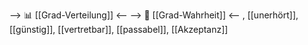 --> 📊 [[Grad-Verteilung]] <--
--> 🧩 [[Grad-Wahrheit]] <--
, [[unerhört]], [[günstig]], [[vertretbar]], [[passabel]], [[Akzeptanz]]